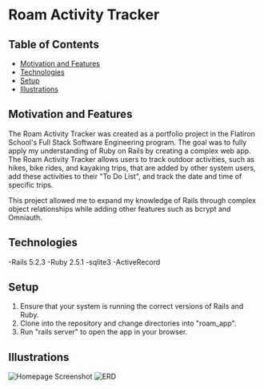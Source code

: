 # Roam Activity Tracker

## Table of Contents
* [Motivation and Features](#movtivation-and-features)
* [Technologies](#Technologies)
* [Setup](#Setup)
* [Illustrations](#Illustrations)

## Motivation and Features
The Roam Activity Tracker was created as a portfolio project in the Flatiron School's Full Stack Software Engineering program.  The goal was to fully apply my understanding of Ruby on Rails by creating a complex web app. The Roam Activity Tracker allows users to track outdoor activities, such as hikes, bike rides, and kayaking trips, that are added by other system users, add these activities to their "To Do List", and track the date and time of specific trips.

This project allowed me to expand my knowledge of Rails through complex object relationships while adding other features such as bcrypt and Omniauth.

## Technologies

-Rails 5.2.3
-Ruby 2.5.1
-sqlite3
-ActiveRecord


## Setup

1. Ensure that your system is running the correct versions of Rails and Ruby.
2. Clone into the repository and change directories into "roam_app".
3. Run "rails server" to open the app in your browser.

## Illustrations

![Homepage Screenshot](/images/ERD.png)
![ERD](/images/homepage.png)
